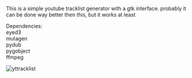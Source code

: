 This is a simple youtube tracklist generator with a gtk interface. probably it can be done way better then this, but it works at least  

Dependencies:  
eyed3  
mutagen  
pydub  
pygobject  
ffmpeg  
  
  
![yttracklist](https://github.com/potloodzkie/Youtube-Tracklist-Generator/assets/133517036/14f5cec1-82cf-4a2a-a23c-2b30b166edea)

